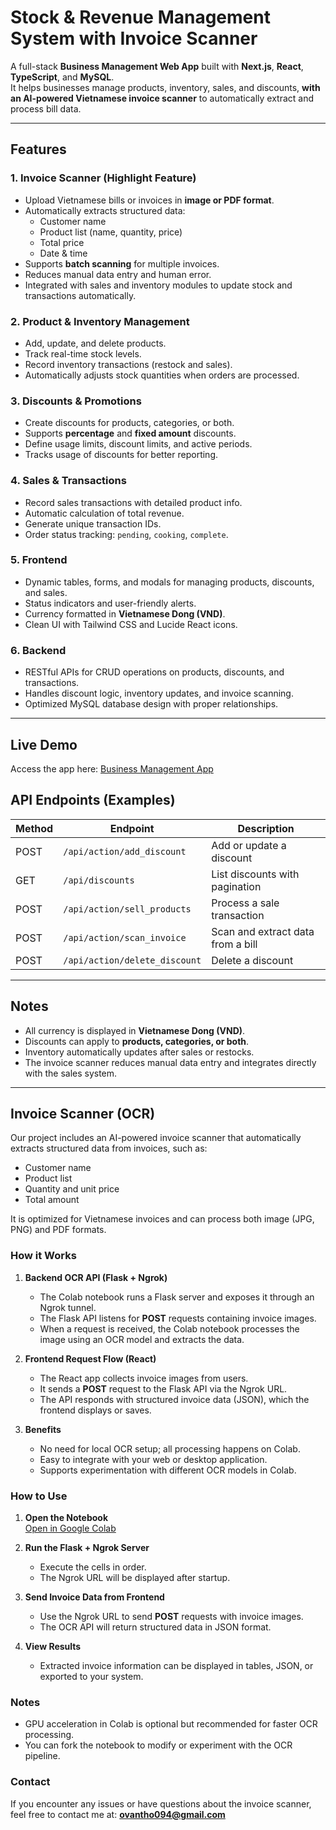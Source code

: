 # Stock & Revenue Management System with Invoice Scanner

A full-stack **Business Management Web App** built with **Next.js**, **React**, **TypeScript**, and **MySQL**.  
It helps businesses manage products, inventory, sales, and discounts, **with an AI-powered Vietnamese invoice scanner** to automatically extract and process bill data.

---

## Features

### 1. Invoice Scanner (Highlight Feature)
- Upload Vietnamese bills or invoices in **image or PDF format**.
- Automatically extracts structured data:
  - Customer name
  - Product list (name, quantity, price)
  - Total price
  - Date & time
- Supports **batch scanning** for multiple invoices.
- Reduces manual data entry and human error.
- Integrated with sales and inventory modules to update stock and transactions automatically.

### 2. Product & Inventory Management
- Add, update, and delete products.
- Track real-time stock levels.
- Record inventory transactions (restock and sales).
- Automatically adjusts stock quantities when orders are processed.

### 3. Discounts & Promotions
- Create discounts for products, categories, or both.
- Supports **percentage** and **fixed amount** discounts.
- Define usage limits, discount limits, and active periods.
- Tracks usage of discounts for better reporting.

### 4. Sales & Transactions
- Record sales transactions with detailed product info.
- Automatic calculation of total revenue.
- Generate unique transaction IDs.
- Order status tracking: `pending`, `cooking`, `complete`.

### 5. Frontend
- Dynamic tables, forms, and modals for managing products, discounts, and sales.
- Status indicators and user-friendly alerts.
- Currency formatted in **Vietnamese Dong (VND)**.
- Clean UI with Tailwind CSS and Lucide React icons.

### 6. Backend
- RESTful APIs for CRUD operations on products, discounts, and transactions.
- Handles discount logic, inventory updates, and invoice scanning.
- Optimized MySQL database design with proper relationships.

---

## Live Demo

Access the app here: [Business Management App](https://business-management-app-3z33.vercel.app/)

## API Endpoints (Examples)

| Method | Endpoint                       | Description                           |
|--------|--------------------------------|---------------------------------------|
| POST   | `/api/action/add_discount`      | Add or update a discount              |
| GET    | `/api/discounts`               | List discounts with pagination        |
| POST   | `/api/action/sell_products`    | Process a sale transaction            |
| POST   | `/api/action/scan_invoice`     | Scan and extract data from a bill     |
| POST   | `/api/action/delete_discount`  | Delete a discount                     |

---

## Notes
- All currency is displayed in **Vietnamese Dong (VND)**.
- Discounts can apply to **products, categories, or both**.
- Inventory automatically updates after sales or restocks.
- The invoice scanner reduces manual data entry and integrates directly with the sales system.

---
## Invoice Scanner (OCR)

Our project includes an AI-powered invoice scanner that automatically extracts structured data from invoices, such as:

- Customer name
- Product list
- Quantity and unit price
- Total amount

It is optimized for Vietnamese invoices and can process both image (JPG, PNG) and PDF formats.

### How it Works

1. **Backend OCR API (Flask + Ngrok)**  
   - The Colab notebook runs a Flask server and exposes it through an Ngrok tunnel.  
   - The Flask API listens for **POST** requests containing invoice images.  
   - When a request is received, the Colab notebook processes the image using an OCR model and extracts the data.

2. **Frontend Request Flow (React)**  
   - The React app collects invoice images from users.  
   - It sends a **POST** request to the Flask API via the Ngrok URL.  
   - The API responds with structured invoice data (JSON), which the frontend displays or saves.

3. **Benefits**  
   - No need for local OCR setup; all processing happens on Colab.  
   - Easy to integrate with your web or desktop application.  
   - Supports experimentation with different OCR models in Colab.

### How to Use

1. **Open the Notebook**  
   [Open in Google Colab](https://colab.research.google.com/github/O-VanTho-programmer/Business-Management-App/blob/main/InvoiceScanner.ipynb)

2. **Run the Flask + Ngrok Server**  
   - Execute the cells in order.  
   - The Ngrok URL will be displayed after startup.

3. **Send Invoice Data from Frontend**  
   - Use the Ngrok URL to send **POST** requests with invoice images.  
   - The OCR API will return structured data in JSON format.

4. **View Results**  
   - Extracted invoice information can be displayed in tables, JSON, or exported to your system.

### Notes
- GPU acceleration in Colab is optional but recommended for faster OCR processing.  
- You can fork the notebook to modify or experiment with the OCR pipeline.  

### Contact
If you encounter any issues or have questions about the invoice scanner, feel free to contact me at: **ovantho094@gmail.com**

